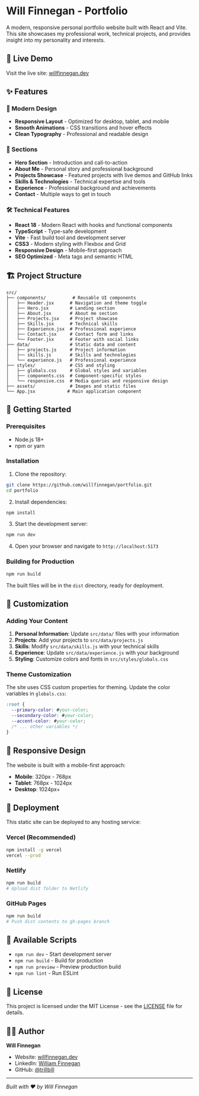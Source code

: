 # Will Finnegan - Portfolio

A modern, responsive personal portfolio website built with React and Vite. This site showcases my professional work, technical projects, and provides insight into my personality and interests.

## 🚀 Live Demo

Visit the live site: [willfinnegan.dev](https://willfinnegan.dev)

## ✨ Features

### 🎨 Modern Design
- **Responsive Layout** - Optimized for desktop, tablet, and mobile
- **Smooth Animations** - CSS transitions and hover effects
- **Clean Typography** - Professional and readable design

### 📱 Sections
- **Hero Section** - Introduction and call-to-action
- **About Me** - Personal story and professional background
- **Projects Showcase** - Featured projects with live demos and GitHub links
- **Skills & Technologies** - Technical expertise and tools
- **Experience** - Professional background and achievements
- **Contact** - Multiple ways to get in touch

### 🛠️ Technical Features
- **React 18** - Modern React with hooks and functional components
- **TypeScript** - Type-safe development
- **Vite** - Fast build tool and development server
- **CSS3** - Modern styling with Flexbox and Grid
- **Responsive Design** - Mobile-first approach
- **SEO Optimized** - Meta tags and semantic HTML

## 🏗️ Project Structure

```
src/
├── components/          # Reusable UI components
│   ├── Header.jsx      # Navigation and theme toggle
│   ├── Hero.jsx        # Landing section
│   ├── About.jsx       # About me section
│   ├── Projects.jsx    # Project showcase
│   ├── Skills.jsx      # Technical skills
│   ├── Experience.jsx  # Professional experience
│   ├── Contact.jsx     # Contact form and links
│   └── Footer.jsx      # Footer with social links
├── data/               # Static data and content
│   ├── projects.js     # Project information
│   ├── skills.js       # Skills and technologies
│   └── experience.js   # Professional experience
├── styles/             # CSS and styling
│   ├── globals.css     # Global styles and variables
│   ├── components.css  # Component-specific styles
│   └── responsive.css  # Media queries and responsive design
├── assets/             # Images and static files
└── App.jsx            # Main application component
```

## 🚀 Getting Started

### Prerequisites
- Node.js 18+ 
- npm or yarn

### Installation

1. Clone the repository:
```bash
git clone https://github.com/willfinnegan/portfolio.git
cd portfolio
```

2. Install dependencies:
```bash
npm install
```

3. Start the development server:
```bash
npm run dev
```

4. Open your browser and navigate to `http://localhost:5173`

### Building for Production

```bash
npm run build
```

The built files will be in the `dist` directory, ready for deployment.

## 🎨 Customization

### Adding Your Content

1. **Personal Information**: Update `src/data/` files with your information
2. **Projects**: Add your projects to `src/data/projects.js`
3. **Skills**: Modify `src/data/skills.js` with your technical skills
4. **Experience**: Update `src/data/experience.js` with your background
5. **Styling**: Customize colors and fonts in `src/styles/globals.css`

### Theme Customization

The site uses CSS custom properties for theming. Update the color variables in `globals.css`:

```css
:root {
  --primary-color: #your-color;
  --secondary-color: #your-color;
  --accent-color: #your-color;
  /* ... other variables */
}
```

## 📱 Responsive Design

The website is built with a mobile-first approach:
- **Mobile**: 320px - 768px
- **Tablet**: 768px - 1024px  
- **Desktop**: 1024px+

## 🚀 Deployment

This static site can be deployed to any hosting service:

### Vercel (Recommended)
```bash
npm install -g vercel
vercel --prod
```

### Netlify
```bash
npm run build
# Upload dist folder to Netlify
```

### GitHub Pages
```bash
npm run build
# Push dist contents to gh-pages branch
```

## 🔧 Available Scripts

- `npm run dev` - Start development server
- `npm run build` - Build for production
- `npm run preview` - Preview production build
- `npm run lint` - Run ESLint

## 📄 License

This project is licensed under the MIT License - see the [LICENSE](LICENSE) file for details.

## 👨‍💻 Author

**Will Finnegan**
- Website: [willfinnegan.dev](https://willfinnegan.dev)
- LinkedIn: [William Finnegan](https://www.linkedin.com/in/william-finnegan-4b64819a)
- GitHub: [@trillbill](https://github.com/trillbill)

---

*Built with ❤️ by Will Finnegan*